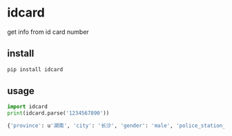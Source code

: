 idcard
======

get info from id card number

install
-------

```bash
pip install idcard
```

usage
------

```python
import idcard
print(idcard.parse('1234567890'))
```

```bash
{'province': u'湖南', 'city': '长沙', 'gender': 'male', 'police_station_code': '62', 'town': '雨花区', 'birthday': '2000-01-01', 'valid': True}
```
